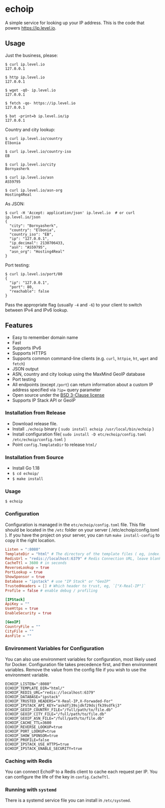 # echoip

A simple service for looking up your IP address. This is the code that powers
https://ip.level.io.

## Usage

Just the business, please:

```
$ curl ip.level.io
127.0.0.1

$ http ip.level.io
127.0.0.1

$ wget -qO- ip.level.io
127.0.0.1

$ fetch -qo- https://ip.level.io
127.0.0.1

$ bat -print=b ip.level.io/ip
127.0.0.1
```

Country and city lookup:

```
$ curl ip.level.io/country
Elbonia

$ curl ip.level.io/country-iso
EB

$ curl ip.level.io/city
Bornyasherk

$ curl ip.level.io/asn
AS59795

$ curl ip.level.io/asn-org
Hosting4Real
```

As JSON:

```
$ curl -H 'Accept: application/json' ip.level.io  # or curl ip.level.io/json
{
  "city": "Bornyasherk",
  "country": "Elbonia",
  "country_iso": "EB",
  "ip": "127.0.0.1",
  "ip_decimal": 2130706433,
  "asn": "AS59795",
  "asn_org": "Hosting4Real"
}
```

Port testing:

```
$ curl ip.level.io/port/80
{
  "ip": "127.0.0.1",
  "port": 80,
  "reachable": false
}
```

Pass the appropriate flag (usually `-4` and `-6`) to your client to switch
between IPv4 and IPv6 lookup.

## Features

- Easy to remember domain name
- Fast
- Supports IPv6
- Supports HTTPS
- Supports common command-line clients (e.g. `curl`, `httpie`, `ht`, `wget` and `fetch`)
- JSON output
- ASN, country and city lookup using the MaxMind GeoIP database
- Port testing
- All endpoints (except `/port`) can return information about a custom IP address specified via `?ip=` query parameter
- Open source under the [BSD 3-Clause license](https://opensource.org/licenses/BSD-3-Clause)
- Supports IP Stack API or GeoIP

### Installation from Release

- Download release file.
- Install `./echoip` binary ( `sudo install echoip /usr/local/bin/echoip` )
- Install configuration file( `sudo install -D etc/echoip/config.toml /etc/echoip/config.toml` )
- Point `config.TemplateDir` to release `html/`

### Installation from Source

- Install Go 1.18
- `$ cd echoip/`
- `$ make install`

### Usage

```
$ echoip
```

### Configuration

Configuration is managed in the `etc/echoip/config.toml` file. This file should be located in the `/etc` folder on your server ( /etc/echoip/config.toml ). If you have the project on your server, you can run `make install-config` to copy it the right location.

```toml
Listen = ":8080"
TemplateDir = "html" # The directory of the template files ( eg, index.html )
RedisUrl = "redis://localhost:6379" # Redis Connection URL, leave blank for no Cache
CacheTtl = 3600 # in seconds
ReverseLookup = true
PortLookup = true
ShowSponsor = true
Database = "ipstack" # use "IP Stack" or "GeoIP"
TrustedHeaders = [] # Which header to trust, eg, `["X-Real-IP"]`
Profile = false # enable debug / profiling

[IPStack]
ApiKey = "" 
UseHttps = true
EnableSecurity = true

[GeoIP]
CountryFile = ""
CityFile = ""
AsnFile = ""
```

### Environment Variables for Configuration
You can also use environment variables for configuration, most likely used for Docker. Configuration file takes precedence first, and then environment variables. Remove the value from the config file if you wish to use the environment variable.

```
ECHOIP_LISTEN=":8080"
ECHOIP_TEMPLATE_DIR="html/"
ECHOIP_REDIS_URL="redis://localhost:6379"
ECHOIP_DATABASE="ipstack"
ECHOIP_TRUSTED_HEADERS="X-Real-IP,X-Forwaded-For"
ECHOIP_IPSTACK_API_KEY="askdfj39sjdkf29dsjfk39sdfkj3"
ECHOIP_GEOIP_COUNTRY_FILE="/full/path/to/file.db"
ECHOIP_GEOIP_CITY_FILE="/full/path/to/file.db"
ECHOIP_GEOIP_ASN_FILE="/full/path/to/file.db"
ECHOIP_CACHE_TTL=3600
ECHOIP_REVERSE_LOOKUP=true
ECHOIP_PORT_LOOKUP=true
ECHOIP_SHOW_SPONSOR=true
ECHOIP_PROFILE=false
ECHOIP_IPSTACK_USE_HTTPS=true
ECHOIP_IPSTACK_ENABLE_SECURITY=true
```

### Caching with Redis

You can connect EchoIP to a Redis client to cache each request per IP. You can configure the life of the key in `config.CacheTtl`.

### Running with `systemd`

There is a systemd service file you can install in `/etc/systemd`.

